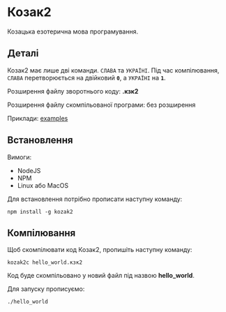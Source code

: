 # Козак2

Козацька езотерична мова програмування.

## Деталі

Козак2 має лише дві команди. `СЛАВА` та `УКРАЇНІ`. Під час компілювання, `СЛАВА`
перетворюється на
двійковий **`0`**, а `УКРАЇНІ` на **`1`**.

Розширення файлу зворотнього коду: **.кзк2**

Розширення файлу скомпільованої програми: без розширення

Приклади: [examples](/examples)

## Встановлення

Вимоги:

- NodeJS
- NPM
- Linux або MacOS

Для встановлення потрібно прописати наступну команду:

```shell
npm install -g kozak2
```

## Компілювання

Щоб скомпілювати код Козак2, пропишіть наступну команду:

```shell
kozak2c hello_world.кзк2
```

Код буде скомпільовано у новий файл під назвою **hello_world**.

Для запуску прописуємо:

```shell
./hello_world
```
